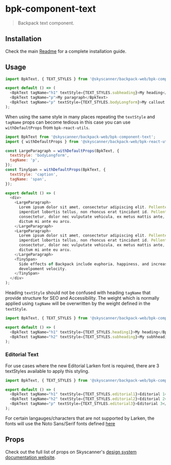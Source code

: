 # bpk-component-text

> Backpack text component.

## Installation

Check the main [Readme](https://github.com/skyscanner/backpack#usage) for a complete installation guide.

## Usage

```javascript
import BpkText, { TEXT_STYLES } from '@skyscanner/backpack-web/bpk-component-text';

export default () => (
  <BpkText tagName="h1" textStyle={TEXT_STYLES.subheading}>My heading</BpkText>
  <BpkText tagName="p">My paragraph</BpkText>
  <BpkText tagName="p" textStyle={TEXT_STYLES.bodyLongform}>My callout paragraph</BpkText>
);
```

When using the same style in many places repeating the `textStyle` and `tagName` props can become tedious in this case you can use `withDefaultProps` from `bpk-react-utils`.

```javascript
import BpkText from '@skyscanner/backpack-web/bpk-component-text';
import { withDefaultProps } from '@skyscanner/backpack-web/bpk-react-utils';

const LargeParagraph = withDefaultProps(BpkText, {
  textStyle: 'bodyLongform',
  tagName: 'p',
});
const TinySpan = withDefaultProps(BpkText, {
  textStyle: 'caption',
  tagName: 'span',
});

export default () => (
  <div>
    <LargeParagraph>
      Lorem ipsum dolor sit amet, consectetur adipiscing elit. Pellentesque
      imperdiet lobortis tellus, non rhoncus erat tincidunt id. Pellentesque
      consectetur, dolor nec vulputate vehicula, ex metus mattis ante, non
      dictum mi ante eu arcu.
    </LargeParagraph>
    <LargeParagraph>
      Lorem ipsum dolor sit amet, consectetur adipiscing elit. Pellentesque
      imperdiet lobortis tellus, non rhoncus erat tincidunt id. Pellentesque
      consectetur, dolor nec vulputate vehicula, ex metus mattis ante, non
      dictum mi ante eu arcu.
    </LargeParagraph>
    <TinySpan>
      Side effects of Backpack include euphoria, happiness, and increased
      develpoment velocity.
    </TinySpan>
  </div>
);
```

Heading `textStyle` should not be confused with heading `tagName` that provide structure for SEO and Accessibility. The weight which is normally applied using `tagName` will be overwritten by the weight defined in the `textStyle`.

```javascript
import BpkText, { TEXT_STYLES } from '@skyscanner/backpack-web/bpk-component-text';

export default () => (
  <BpkText tagName="h1" textStyle={TEXT_STYLES.heading1}>My heading</BpkText>
  <BpkText tagName="h2" textStyle={TEXT_STYLES.subheading}>My subhheading</BpkText>
);
```

### Editorial Text

For use cases where the new Editorial Larken font is required, there are 3 textStyles available to apply this styling.

```javascript
import BpkText, { TEXT_STYLES } from '@skyscanner/backpack-web/bpk-component-text';

export default () => (
  <BpkText tagName="h1" textStyle={TEXT_STYLES.editorial1}>Editorial 1</BpkText>
  <BpkText tagName="h2" textStyle={TEXT_STYLES.editorial2}>Editorial 2</BpkText>
  <BpkText tagName="p" textStyle={TEXT_STYLES.editorial3}>Editorial 3</BpkText>
);
```

For certain langauges/characters that are not supported by Larken, the fonts will use the Noto Sans/Serif fonts defined [here](https://www.skyscanner.design/latest/foundations/product-typography/fallback-fonts-Fx8gulTr)

## Props

Check out the full list of props on Skyscanner's [design system documentation website](https://www.skyscanner.design/latest/components/text/web-rHoUxcxq#section-props-44).
